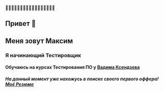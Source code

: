 💠💠💠💠💠💠💠💠💠💠💠💠💠💠💠💠💠
## Привет 👋
## Меня зовут Максим 
### Я начинающий Тестировщик
#### Обучаюсь на курсах Тестирования ПО у [Вадима Ксендзова](https://ksendzov.com/)
##### На данный момент уже нахожусь в поиске своего первого оффера! [Моё Резюме](https://chelyabinsk.hh.ru/applicant/resumes/view?resume=1e033319ff064f69de0039ed1f76526f536c6a)
